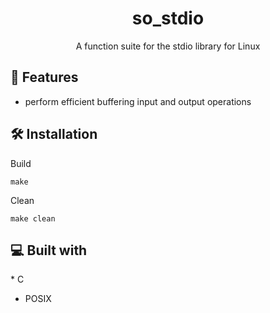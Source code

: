 <h1 align="center" id="title">so_stdio</h1>

<p align="center" id="description">A function suite for the stdio library for Linux</p>

  
<h2>🧐 Features</h2>

*   perform efficient buffering input and output operations


<h2>🛠️ Installation</h2>

<p>Build</p>

```
make
```

<p>Clean</p>

```
make clean
```


<h2>💻 Built with</h2>
*   C

*   POSIX
